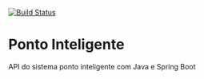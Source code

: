 [![Build Status](https://travis-ci.org/samapolonio/ponto-inteligente-api.svg?branch=master)](https://travis-ci.org/samapolonio/ponto-inteligente-api)

# Ponto Inteligente
API do sistema ponto inteligente com Java e Spring Boot
